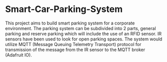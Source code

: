# Smart-Car-Parking-System 
This project aims to build smart parking system for a corporate environment. The parking system can be subdivided into 2 parts, general parking and reserve parking which will include the use of an RFID sensor. IR sensors have been used to look for open parking spaces. The system would utilize MQTT (Message Queuing Telemetry Transport) protocol for transmission of the message from the IR sensor to the MQTT broker (Adafruit IO).

